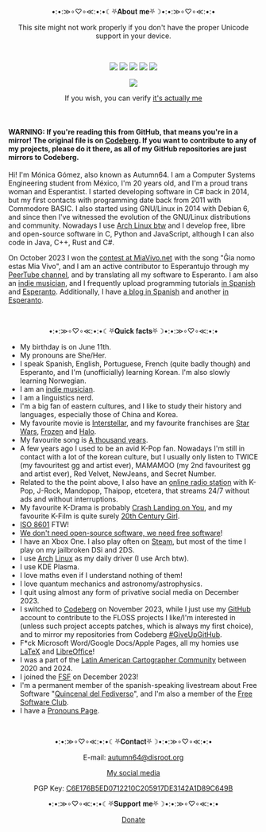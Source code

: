 <p align="center">•:•:≫∘♡∘≪:•:•☾⛧𝐀𝐛𝐨𝐮𝐭 𝐦𝐞⛧☽•:•:≫∘♡∘≪:•:•</p>

<p align="center">This site might not work properly if you don't have the proper Unicode support in your device.</p>

<br>

<p align="center">
<img src="https://img.shields.io/badge/she%2Fher-pink?label=pronouns&style=for-the-badge">
<img src="https://img.shields.io/badge/17-limegreen?label=repos&style=for-the-badge">
<img src="https://img.shields.io/liberapay/patrons/autumn64.svg?logo=liberapay&style=for-the-badge">
<img src="https://img.shields.io/badge/2014-tan?label=coder%20since&style=for-the-badge">
<img src="https://img.shields.io/badge/Arch-blue?label=distro&style=for-the-badge">
</p>

<p align="center">
<img src="https://www.autumn64.xyz/res/fsf_member.png">
</p>

<p align="center">
If you wish, you can verify <a href="https://www.autumn64.xyz/key.html">it's actually me</a>
</p>

<br>

#### WARNING: If you're reading this from GitHub, that means you're in a mirror! The original file is on [Codeberg](https://codeberg.org/Autumn64/AboutMe/src/branch/main/README.md). If you want to contribute to any of my projects, please do it there, as all of my GitHub repositories are just mirrors to Codeberg.

Hi! I'm Mónica Gómez, also known as Autumn64. I am a Computer Systems Engineering student from México, I'm 20 years old, and I'm a proud trans woman and Esperantist. I started developing software in C# back in 2014, but my first contacts with programming date back from 2011 with Commodore BASIC. I also started using GNU/Linux in 2014 with Debian 6, and since then I've witnessed the evolution of the GNU/Linux distributions and community. Nowadays I use [Arch Linux btw](https://archlinux.org/) and I develop free, libre and open-source software in C, Python and JavaScript, although I can also code in Java, C++, Rust and C#.

On October 2023 I won the [contest at MiaVivo.net](https://www.miavivo.net/?status/1-1-1698395536) with the song "Ĝia nomo estas Mia Vivo", and I am an active contributor to Esperantujo through my [PeerTube channel](https://tube.tchncs.de/a/autumn64/video-channels), and by translating all my software to Esperanto. I am also an [indie musician](https://music.autumn64.xyz/), and I frequently upload programming tutorials [in Spanish](https://video.hardlimit.com/c/autumn64/videos) and [Esperanto](https://tube.tchncs.de/c/autumn64.eo/videos). Additionally, I have [a blog in Spanish](https://blog.autumn64.xyz/) and another [in Esperanto](https://blogo.autumn64.xyz/).

<br>

<p align="center">•:•:≫∘♡∘≪:•:•☾⛧𝐐𝐮𝐢𝐜𝐤 𝐟𝐚𝐜𝐭𝐬⛧☽•:•:≫∘♡∘≪:•:•</p>

- My birthday is on June 11th.
- My pronouns are She/Her.
- I speak Spanish, English, Portuguese, French (quite badly though) and Esperanto, and I'm (unofficially) learning Korean. I'm also slowly learning Norwegian.
- I am an [indie musician](https://music.autumn64.xyz/).
- I am a linguistics nerd.
- I'm a big fan of eastern cultures, and I like to study their history and languages, especially those of China and Korea.
- My favourite movie is [Interstellar](https://en.wikipedia.org/wiki/Interstellar_(film)), and my favourite franchises are [Star Wars](https://en.wikipedia.org/wiki/Star_Wars), [Frozen](https://en.wikipedia.org/wiki/Frozen_(franchise)) and [Halo](https://en.wikipedia.org/wiki/Halo_(franchise)).
- My favourite song is [A thousand years](https://redirect.invidious.io/watch?v=rtOvBOTyX00).
- A few years ago I used to be an avid K-Pop fan. Nowadays I'm still in contact with a lot of the korean culture, but I usually only listen to TWICE (my favouritest gg and artist ever), MAMAMOO (my 2nd favouritest gg and artist ever), Red Velvet, NewJeans, and Secret Number.
- Related to the the point above, I also have an [online radio station](https://yazhouradio.autumn64.xyz) with K-Pop, J-Rock, Mandopop, Thaipop, etcetera, that streams 24/7 without ads and without interruptions.
- My favourite K-Drama is probably [Crash Landing on You](https://en.wikipedia.org/wiki/Crash_Landing_on_You), and my favourite K-Film is quite surely [20th Century Girl](https://en.wikipedia.org/wiki/20th_Century_Girl).
- [ISO 8601](https://en.wikipedia.org/wiki/ISO_8601) FTW!
- [We don't need open-source software, we need free software](https://ploum.net/2023-06-19-more-rms.html)!
- I have an Xbox One. I also play often on [Steam](https://steamcommunity.com/profiles/76561199486117495/), but most of the time I play on my jailbroken DSi and 2DS.
- I use [Arch](https://archlinux.org/) [Linux](https://pawb.social/post/5079071) as my daily driver (I use Arch btw).
- I use KDE Plasma.
- I love maths even if I understand nothing of them!
- I love quantum mechanics and astronomy/astrophysics.
- I quit using almost any form of privative social media on December 2023.
- I switched to [Codeberg](https://codeberg.org/Autumn64) on November 2023, while I just use my [GitHub](https://github.com/Autumn64) account to contribute to the FLOSS projects I like/I'm interested in (unless such project accepts patches, which is always my first choice), and to mirror my repositories from Codeberg [#GiveUpGitHub](https://sfconservancy.org/GiveUpGitHub/).
- F*ck Microsoft Word/Google Docs/Apple Pages, all my homies use [LaTeX](https://www.latex-project.org/) and [LibreOffice](https://www.libreoffice.org/)!
- I was a part of the [Latin American Cartographer Community](https://www.halo2.online/forums/) between 2020 and 2024.
- I joined the [FSF](https://www.fsf.org/) on December 2023!
- I'm a permanent member of the spanish-speaking livestream about Free Software "[Quincenal del Fediverso](https://fediverse.tv/c/clubdesoftwarelibre/)", and I'm also a member of the [Free Software Club](https://softlibre.com.ar/).
- I have a [Pronouns Page](https://pronouns.page/@autumn64).

<br>

<p align="center">•:•:≫∘♡∘≪:•:•☾⛧𝐂𝐨𝐧𝐭𝐚𝐜𝐭⛧☽•:•:≫∘♡∘≪:•:•</p>

<p align="center">E-mail: <a href="mailto:autumn64@disroot.org">autumn64@disroot.org</a></p>

<p align="center"><a href="https://www.autumn64.xyz/social.html">My social media</a></p>
<p align="center">PGP Key: <a href="https://www.autumn64.xyz/key.html">C6E176B5ED0712210C205917DE3142A1D89C649B</a></p>

<p align="center">•:•:≫∘♡∘≪:•:•☾⛧𝐒𝐮𝐩𝐩𝐨𝐫𝐭 𝐦𝐞⛧☽•:•:≫∘♡∘≪:•:•</p>

<p align="center"><a href="https://www.autumn64.xyz/donate.html">Donate</a></p>
